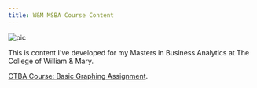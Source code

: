 ```yaml
---
title: W&M MSBA Course Content
---
```


![pic](pic1)

This is content I've developed for my Masters in Business Analytics at The College of William & Mary. 

[CTBA Course: Basic Graphing Assignment](/M2GraphingHW/index.md).

